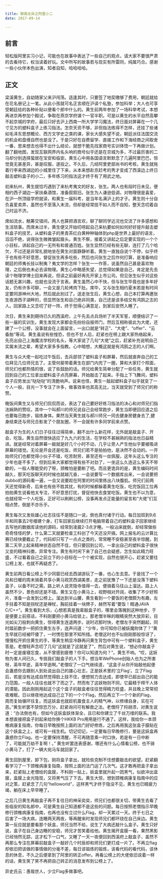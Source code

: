 ```yaml
---

title: 聊斋志异之阿里小二
date: 2017-09-14

---
```


## 前言
轻松版阿里实习小记，可能也在故事中表达了一些自己的观点，请大家不要很严肃的去看待它，权当读着好玩。文中所写的故事若与现实有所雷同，纯属巧合。感谢一些小伙伴本色出演，知者自知，哈哈哈哈。

## 正文
梁溪黄生，自幼随家父来沪闯荡。适逢其时，只要签了地契缴够了费用，朝廷就给在花名册记上一笔。从此小孩就可名正言顺在沪读个私塾，参加科举；大人也可享受朝廷给的各种补贴以便看个郎中什么的。黄生前两年参加了一场科举考试，本想再进京再参加个殿试，争取在燕京学府谋个一官半职。可是以黄生的水平自然高攀不起京城的学府，最后只好去沪上西南一所大学学习魔法，终日面对屏幕在一个几寸见方的塑料盒子上练习指法。怎奈天资不够，非但指法练得不怎样，还挂了些诸如毛泽东思想概论、西方文学史之类的课，家长大感失望不说，朝廷派往法国交流的机会和盘缠自然也是没了。于是只好在自费留学、直接工作和下海经商之间取舍一番，思来想去也得不出什么结论，就想干脆先找家商号实训体悟一下再做计划。翻了翻地图，发现互联网界内名头响的商号似乎还是在京城为多，不过最厉害的二马却分别选择蛰居在宝安和临安。黄生心中用各国语言默默念了几遍阿里巴巴，惊觉竟无甚差异，甚是叹服，遂投之。不久后，几经阿里吏部尚书的考核，黄生就拖着行李来西湖边的小城里住了下来，从本来想赴京赶考的秀才变成了西溪边上终日敲击塑料盒子的小二，多年练习的指法这才终于有了用武之地。

初来杭州，黄生就恰巧遇到了来杭考夷文的好友，张生。两人也有段时日未见，便相约西子湖边一家扶桑酒馆，准备叙叙旧。张生为人谦逊低调，对物理很是喜爱，在沪一所顶级学府就读，和黄生一届科考，是当年名满沪上的才子。黄生则十分自负喜爱卖弄，虽然也不至落入末流，但却是经常技不如人而不自知，整天念叨着自己时运不济。

席如流水，觥筹交错间，两人也算把酒言欢，聊了聊同学近况也交流了许多感想和生活琐事。而席未过半，黄生便又开始叨唠起自己来杭要如何如何好好提升敲击塑料盒子的技艺，从塑料盒子的黑青茶红白黄种种轴体到php是世界上最好的语言，滔滔不绝，说得张生微微皱起眉头。黄生不察，接着又讲起之后定要实现的一个个小目标，讲起自己的一无所有和普通百姓。张生显然已经有些无聊，连打了几个哈欠，不过还是非常礼貌地坐在黄生对面静静听着。黄生一直独自说个不停，似乎终于也有些不好意思，督促张生再多吃些，然后也问张生之后作何打算，是准备响应朝廷的师夷长技以制夷？夷文学的怎样？张生一一作答，说虽然自己甚是喜欢物理，之后倒也未必去读物理。黄生心中略感失望，总觉得如果是自己，肯定是先去读个物理学博士回来再说，但读之前最好再先开家上市公司。但见张生似乎对这些话题无甚兴趣，也就也没流于言表。黄生虽然心中不快，但与张生毕竟也是多年好友，仍有许多可聊，一会又是几轮烤肉下肚。席毕，又与张生相约夏末若是有时间定要同游神州大地，然后就此别过了。送走张生后，黄生心想，自己本打算再邀张生夜游西子湖畔的，但显然张生和自己绝非同类，自己还是该多结交有鸿鹄之志的人。回家路上又念叨了好一阵，终于觉得心满意足，到家后安然入睡了。

次日，黄生来到期待已久的西溪府，上午先去点兵场听了半天军誓，顺便结识了一些一届的实训生。黄生发现大家都会先纷纷自报师门，然后互相称彼此为大佬，还建了一个公榜，没事就会在上面留言，一出口就是“转正”、“大佬”、“offer”、“云备胎”等词。黄生虽说有些惶恐，但也不甘人后，赶紧也在榜上跟大家热络起来，先亮出自己上海魔法学校的名头，等大家说了几句“大佬”之后，赶紧补充说明自己实属末流之辈，希望大家多多指教。心中暗想，大概这就是有鸿鹄之志的人们啊。

黄生与众大佬一起吃过午饭后，去兵部领了塑料盒子和屏幕，然后就直奔自己的工位拜见几位师兄去了。主管何斐带着黄生在部门内兜了一圈，算和大家打个照面，师兄们也都热情的很，说了些鼓励的话。师兄给黄生简单分配了一些任务，黄生就回到自己的工位拿出塑料盒子点亮屏幕，开始敲击了起来。手指上下飞舞间，塑料盒子应势发出“哒哒哒”的清脆响声。说来也怪，黄生一敲起塑料盒子似乎就变了一个人一般，目光一下专注了许多，做事效率也其高无比，当天就受到了师兄们的称赞。

晚饭间黄生又与师兄们侃侃而谈，表达了自己要好好练习指法的决心和对师兄们指法娴熟的赞叹。其中一个叫郝川的师兄说自己会经常跑步，黄生当即便回应道之后也要每日跑步，锻炼身体。果然当天黄生就与郝川师兄一同去健身房健身去了,健身结束还与师兄合影发了个朋友圈，不一会就有许多同学前来点赞。

敲盒子为生的人们日子往往过得简单，翻不出什么新花样，无外就是敲盒子、开会、吃饭。黄生自然很快适应了九九六的生活，在学校不甚娴熟的指法也日益精进。就是经常对着屏幕一敲就是好几个小时不动，几乎让旁人产生他似乎要被吸进屏幕的错觉。无论是开会还是吃饭，师兄们若不是拍拍他，是决然不会动的。一开始师兄们也都觉得小伙子不错，吃苦耐劳，甚至还有一丝佩服，这年头这么专注的少年也是不多了。但到后来大家都觉得有些不对劲了，一坐这么久连这么多天不带歇的，一般人哪能受的了呀，颈椎怕是要断了吧。而且更诡异的是，黄生编码时间越久，那天吃饭聊天的时候也就越亢奋，一会说要写一个数据库出来，一会说要把dubbo的源码看一遍，一会又说要趁在阿里的时间里练出八块腹肌。师兄们前两天还觉得新奇，后来也有些不胜其扰，有的时候都躲着黄生吃饭，吃完饭回工位再拍拍黄生说看他太专注，不好意思打扰，督促他快去食堂吃饭。黄生也不以为意，也就经常一个人吃饭，正好可以刷刷公榜，没事再发点正能量的留言和“大佬”们互相点赞，倒是不亦乐乎。

黄生每次又发些雄心壮志往往不是随口一说，倒也真付诸于行动。每日加班到9点半和同事去2号楼建个身，打车回家后继续打开电脑带着自己的塑料盒子回家继续去写他的数据库读他的源码，经常到凌晨2-3点才睡。一般沾床就倒，却经常做些奇奇怪怪的梦，什么第二天就要检查工科创了今天还没开搞，网上报名的云计算比赛已经快要截止了，代码却只写了一点点之类的，常常睡不安稳甚至夜半惊醒。到第二天早上起来精神状态自然不佳，但只要回到公司，一拿出自己的塑料盒子很快又变的精神抖擞，异常专注。黄生有时闲下来了自己也会疑惑，怎生如此精力旺盛，不过看着自己之前立下的小目标在一个个被实现，自然也很开心，赶紧又要往公榜上发，也就不再疑虑了。

黄生前两日看公榜上不少同窗已经去西湖游玩了一番，也心生去意。于是找了一个风和日暖的周末骑着共享小黄马观赏西湖美景，走之前犹豫了一下还是没落下塑料盒子，以备不时之需。路上听人说灵隐寺值得一去，便骑着马往山上溜达。路上人虽然不少，景色却还是不错。黄生又在小黄马上，视野相对开阔，收集了不少好照片，准备一会发到公榜上。溜达到半山腰，黄生看到一个要饭的老僧颇为有趣，左手拄着不知是拐杖还是禅杖，胸前挂着一块牌子，赫然写着“要饭！精通JAVA C/C++”。黄生看到大乐，心想若真是我辈敲盒子的，哪里会落魄到这种地步，于是便要上前搭话，不料刚要把小黄马给锁上，那老僧半眯的眼睛突然大放异彩，目光如尖刀般刺向黄生，惊得黄生连退两步。说时迟那时快，老僧左手突然翻起，同时踏前数步一把抓住黄生左手，连声问道：“少年，你可知你已被妖魔附体了？”黄生早就已经被吓傻了，一时愣在那里不知所措。老僧这时也不似刚刚那般惊讶了，慢慢松开抓住黄生的手，等黄生稍显冷静再问黄生背包中可有一个塑料盒子，黄生答是。老僧轻声念叨了几句“这就是了这就是了”，然后对黄生说，“想必你敲盒子时一定是废寝忘食，从不曾感到疲倦？你可以知道为何？”。黄生不响。“哎，这妖物为害人间已久，专挑我们敲盒子的人下手。想当年WePhone创始人也为之所害呀，英年早逝，英年早逝啊。”老僧叹了一口气继续道，“这盒子从你开始敲他起便会蛊惑你去跟别人到处说出自己的雄心壮志，正是妖术里的‘立Flag’。立了Flag后，若是没有达成自然觉得脸上挂不住，便想努力去达成，即使早已超出自己的能力范围，一般人往往也就不了而之了。然而有了这妖物则不同，它最精于榨干人体的潜能。因此刚刚用起这个这个盒子的敲盒者往往觉得精力旺盛，并且晚上常常彻夜难眠，日以继夜地达成自己立下的一个个Flag，然后再立下一个个新的Flag，周而复始循环往复。而这妖盒也就趁机蚕食主人的精气神，以修缮自身，实在可恶。”黄生听罢不禁惊恐万分，赶紧询问可有解救之法。老僧捋了捋胡须，对黄生说道：“办法倒也有，但如今这妖盒妖体渐全，且已和你建立了千丝万缕的联系。我本想直接把盒子封起来给你换个HKKB Pro用用是行不通了。这样，我给你一本颈椎病康复指南，你每日早晚按照上面的法门好好修炼，之后再用我这张盒子膜贴在这个妖盒之上，或可有一线生机。切记切记，一定要每日早晚修行，要是这妖盒再蛊惑你立Flag，也一定要保持清醒，不可再随意乘一时口快，若是有一日中断了，可能就万劫不复啊！。” 黄生听罢连表感谢，哪还有什么心情看公榜，也不骑小黄马了，打了一辆大宛马车就回家了。

黄生回到屋里，卸下包，刚将盒子拿出，就险些克制不住想要敲击的欲望。赶紧翻看学习了一下颈椎病康复指南，按照上面的法门运了几次气。这才敢再把盒子拿出来，赶紧贴上老僧给的盒膜，不料刚一贴上，妖盒里就升起一团黑气，似欲冲出盒膜，盒膜上金光隐现，又将黑气压了下去。黄生大惊，想到颈椎病康复指南中的应对之策，赶紧念了几句“helloworld”，这样黑气才终于隐没不见，黄生也已精疲力竭，躺在床上早早睡了。

之后几日黄生再敲盒子再不复往日的神采奕奕，师兄们也都很关切，带黄生去看了些临安的知名郎中，可是黄生自己知道都不是这些的问题。每日按照老僧指示早晚修行颈椎病康复指南，也再也没有立过什么Flag，却一天累过一天。终于七日之后害了一场大病，连睡两天两夜，等再醒来时发现师兄们都环绕在自己床边。黄生第一反应就是要看那个妖盒，师兄当然不给，说生了大病还敲什么盒子。黄生只好说，盒子在自己身边睡的安稳，师兄才苦笑着给他。黄生揭开盒膜一看，果然黑影已经悄然无踪，这才松下一口气，又睡了一天一夜便回到西溪府上敲盒子，虽然不再那么专注在屏幕前敲盒子一敲好几个时辰却和师兄们更打成一片了。不再立flag却依旧把该做的事情做的分毫不差，每日该锻炼的锻炼，该看代码的看代码，该休息的休息，不久之后便拿到了阿里的转正offer。再看公榜上的大佬依旧说着一样的话，黄生笑了笑不再把自己转正的消息发布到公榜上了。

异史氏云：愚哉世人，少立Flag多做事吧。